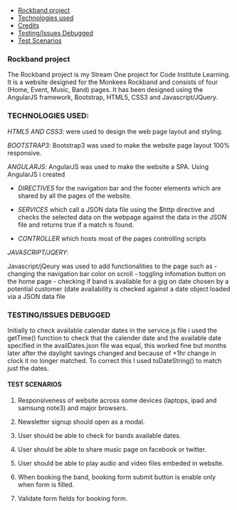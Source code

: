 * [Rockband project](#rockband-project)
* [Technologies used](#technologies-used)
* [Credits](#credits)
* [Testing/Issues Debugged](#testing/issues-debugged)
* [Test Scenarios](#test-scenarios)

### Rockband project

   The Rockband project is my Stream One project for Code Institute Learning.
   It is a website designed for the Monkees Rockband and consists of four (Home, Event, Music, Band) pages.
   It has been designed using the AngularJS framework, Bootstrap, HTML5, CSS3 and Javascript/JQuery.

### TECHNOLOGIES USED:

   *HTML5 AND CSS3*: were used to design the web page layout and styling.

   *BOOTSTRAP3*: Bootstrap3 was used to make the website page layout 100% responsive.

   *ANGULARJS*: AngularJS was used to make the website a SPA. Using AngularJS i created 

   * <em>DIRECTIVES</em> for the navigation bar and the footer elements which are shared by all the pages of the website.

   * <em>SERVICES</em> which call a JSON data file using the $http directive and checks the selected data on the webpage against the data in the JSON file and returns true if a match is found.

   * <em>CONTROLLER</em> which hosts most of the pages controlling scripts

   *JAVASCRIPT/JQERY*:

   Javascript/jQeury was used to add functionalities to the page such as 
    - changing the navigation bar color on scroll
    - toggling infomation button on the home page
    - checking if band is available for a gig on date chosen by a potential customer (date availability is checked against a date object loaded via a JSON data file 

### TESTING/ISSUES DEBUGGED
 
   Initially to check available calendar dates in the service.js file i used the getTime() function to check that the calender date and the available date specified in the availDates.json file was equal, this worked fine but months later after the daylight savings changed and because of +1hr change in clock it no longer matched. To correct this I used toDateString() to match just the dates.

#### TEST SCENARIOS
   1. Responsiveness of website across some devices (laptops, ipad and samsung note3) and major browsers.

   2. Newsletter signup should open as a modal.

   3. User should be able to check for bands available dates.

   4. User should be able to share music page on facebook or twitter.

   5. User should be able to play audio and video files embeded in website.

   6. When booking the band, booking form submit button is enable only when form is filled.

   7. Validate form fields for booking form.